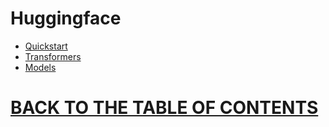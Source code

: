 # Huggingface 

* [Quickstart](https://huggingface.co/transformers/quickstart.html)
* [Transformers](https://huggingface.co/transformers/)
* [Models](https://huggingface.co/models)

# [BACK TO THE TABLE OF CONTENTS](https://github.com/robertlakatos/natural-language-processing/blob/master/README.md)